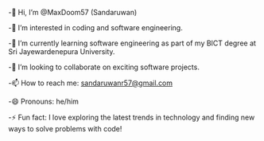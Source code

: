 -👋 Hi, I’m @MaxDoom57 (Sandaruwan)

-👀 I’m interested in coding and software engineering.

-🌱 I’m currently learning software engineering as part of my BICT degree at Sri Jayewardenepura University.

-💞️ I’m looking to collaborate on exciting software projects.

-📫 How to reach me: sandaruwanr57@gmail.com

-😄 Pronouns: he/him

-⚡ Fun fact: I love exploring the latest trends in technology and finding new ways to solve problems with code!

<!---
MaxDoom57/MaxDoom57 is a ✨ special ✨ repository because its `README.md` (this file) appears on your GitHub profile.
You can click the Preview link to take a look at your changes.
--->
